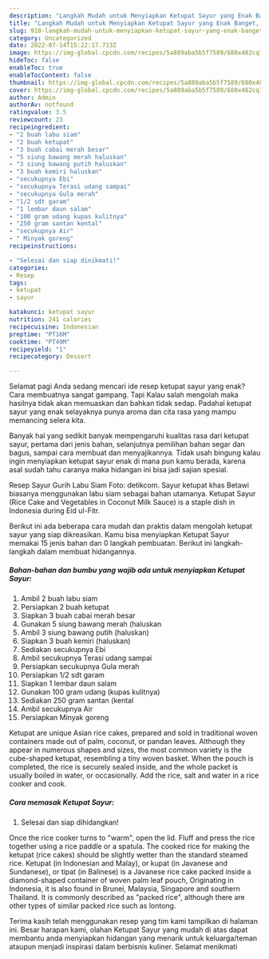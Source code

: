 ```yaml
---
description: "Langkah Mudah untuk Menyiapkan Ketupat Sayur yang Enak Banget, Buat Buka Puasa}"
title: "Langkah Mudah untuk Menyiapkan Ketupat Sayur yang Enak Banget, Buat Buka Puasa}"
slug: 918-langkah-mudah-untuk-menyiapkan-ketupat-sayur-yang-enak-banget-buat-buka-puasa
category: Uncategorized
date: 2022-07-14T15:22:17.713Z
image: https://img-global.cpcdn.com/recipes/5a889aba5b5f7589/680x482cq70/ketupat-sayur-foto-resep-utama.jpg
hideToc: false
enableToc: true
enableTocContent: false
thumbnail: https://img-global.cpcdn.com/recipes/5a889aba5b5f7589/680x482cq70/ketupat-sayur-foto-resep-utama.jpg
cover: https://img-global.cpcdn.com/recipes/5a889aba5b5f7589/680x482cq70/ketupat-sayur-foto-resep-utama.jpg
author: Admin
authorAv: notfound
ratingvalue: 3.5
reviewcount: 23
recipeingredient:
- "2 buah labu siam"
- "2 buah ketupat"
- "3 buah cabai merah besar"
- "5 siung bawang merah haluskan"
- "3 siung bawang putih haluskan"
- "3 buah kemiri haluskan"
- "secukupnya Ebi"
- "secukupnya Terasi udang sampai"
- "secukupnya Gula merah"
- "1/2 sdt garam"
- "1 lembar daun salam"
- "100 gram udang kupas kulitnya"
- "250 gram santan kental"
- "secukupnya Air"
- " Minyak goreng"
recipeinstructions:

- "Selesai dan siap dinikmati!"
categories:
- Resep
tags:
- ketupat
- sayur

katakunci: ketupat sayur 
nutrition: 241 calories
recipecuisine: Indonesian
preptime: "PT16M"
cooktime: "PT49M"
recipeyield: "1"
recipecategory: Dessert

---
```



Selamat pagi Anda sedang mencari ide resep ketupat sayur yang enak? Cara membuatnya sangat gampang. Tapi Kalau salah mengolah maka hasilnya tidak akan memuaskan dan bahkan tidak sedap. Padahal ketupat sayur yang enak selayaknya punya aroma dan cita rasa yang mampu memancing selera kita.


Banyak hal yang sedikit banyak mempengaruhi kualitas rasa dari ketupat sayur, pertama dari jenis bahan, selanjutnya pemilihan bahan segar dan bagus, sampai cara membuat dan menyajikannya. Tidak usah bingung kalau ingin menyiapkan ketupat sayur enak di mana pun kamu berada, karena asal sudah tahu caranya maka hidangan ini bisa jadi sajian spesial.

Resep Sayur Gurih Labu Siam Foto: detikcom. Sayur ketupat khas Betawi biasanya menggunakan labu siam sebagai bahan utamanya. Ketupat Sayur (Rice Cake and Vegetables in Coconut Milk Sauce) is a staple dish in Indonesia during Eid ul-Fitr.


Berikut ini ada beberapa cara mudah dan praktis dalam mengolah ketupat sayur yang siap dikreasikan. Kamu bisa menyiapkan Ketupat Sayur memakai 15 jenis bahan dan 0 langkah pembuatan. Berikut ini langkah-langkah dalam membuat hidangannya.

<!--inarticleads1-->

##### Bahan-bahan dan bumbu yang wajib ada untuk menyiapkan Ketupat Sayur:

1. Ambil 2 buah labu siam
1. Persiapkan 2 buah ketupat
1. Siapkan 3 buah cabai merah besar
1. Gunakan 5 siung bawang merah (haluskan
1. Ambil 3 siung bawang putih (haluskan)
1. Siapkan 3 buah kemiri (haluskan)
1. Sediakan secukupnya Ebi
1. Ambil secukupnya Terasi udang sampai
1. Persiapkan secukupnya Gula merah
1. Persiapkan 1/2 sdt garam
1. Siapkan 1 lembar daun salam
1. Gunakan 100 gram udang (kupas kulitnya)
1. Sediakan 250 gram santan (kental
1. Ambil secukupnya Air
1. Persiapkan  Minyak goreng


Ketupat are unique Asian rice cakes, prepared and sold in traditional woven containers made out of palm, coconut, or pandan leaves. Although they appear in numerous shapes and sizes, the most common variety is the cube-shaped ketupat, resembling a tiny woven basket. When the pouch is completed, the rice is securely sealed inside, and the whole packet is usually boiled in water, or occasionally. Add the rice, salt and water in a rice cooker and cook. 

<!--inarticleads2-->

##### Cara memasak Ketupat Sayur:


1. Selesai dan siap dihidangkan!

Once the rice cooker turns to &#34;warm&#34;, open the lid. Fluff and press the rice together using a rice paddle or a spatula. The cooked rice for making the ketupat (rice cakes) should be slightly wetter than the standard steamed rice. Ketupat (in Indonesian and Malay), or kupat (in Javanese and Sundanese), or tipat (in Balinese) is a Javanese rice cake packed inside a diamond-shaped container of woven palm leaf pouch, Originating in Indonesia, it is also found in Brunei, Malaysia, Singapore and southern Thailand. It is commonly described as &#34;packed rice&#34;, although there are other types of similar packed rice such as lontong. 

Terima kasih telah menggunakan resep yang tim kami tampilkan di halaman ini. Besar harapan kami, olahan Ketupat Sayur yang mudah di atas dapat membantu anda menyiapkan hidangan yang menarik untuk keluarga/teman ataupun menjadi inspirasi dalam berbisnis kuliner. Selamat menikmati
